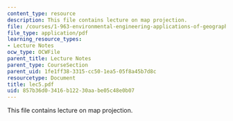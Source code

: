 ```yaml
---
content_type: resource
description: This file contains lecture on map projection.
file: /courses/1-963-environmental-engineering-applications-of-geographic-information-systems-fall-2004/857b36d03416b12230aabe05c48e0b07_lec5.pdf
file_type: application/pdf
learning_resource_types:
- Lecture Notes
ocw_type: OCWFile
parent_title: Lecture Notes
parent_type: CourseSection
parent_uid: 1fe1ff38-3315-cc50-1ea5-05f8a45b7d8c
resourcetype: Document
title: lec5.pdf
uid: 857b36d0-3416-b122-30aa-be05c48e0b07
---
```

This file contains lecture on map projection.

